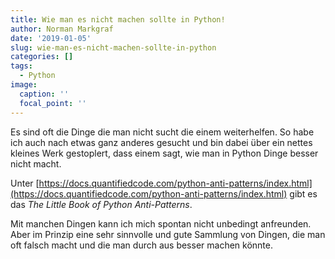 ```yaml
---
title: Wie man es nicht machen sollte in Python!
author: Norman Markgraf
date: '2019-01-05'
slug: wie-man-es-nicht-machen-sollte-in-python
categories: []
tags:
  - Python
image:
  caption: ''
  focal_point: ''
---
```


Es sind oft die Dinge die man nicht sucht die einem weiterhelfen. So habe ich auch nach etwas ganz anderes gesucht und bin dabei über ein nettes kleines Werk gestoplert, dass einem sagt, wie man in Python Dinge besser nicht macht.

Unter [https://docs.quantifiedcode.com/python-anti-patterns/index.html](https://docs.quantifiedcode.com/python-anti-patterns/index.html) gibt es das *The Little Book of Python Anti-Patterns*. 

Mit manchen Dingen kann ich mich spontan nicht unbedingt anfreunden. Aber im Prinzip eine sehr sinnvolle und gute Sammlung von Dingen, die man oft falsch macht und die man durch aus besser machen könnte.
